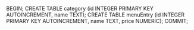 BEGIN;
CREATE TABLE category (id INTEGER PRIMARY KEY AUTOINCREMENT, name TEXT);
CREATE TABLE menuEntry (id INTEGER PRIMARY KEY AUTOINCREMENT, name TEXT, price NUMERIC);
COMMIT;